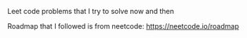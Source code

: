 Leet code problems that I try to solve now and then

Roadmap that I followed is from neetcode:
https://neetcode.io/roadmap 
